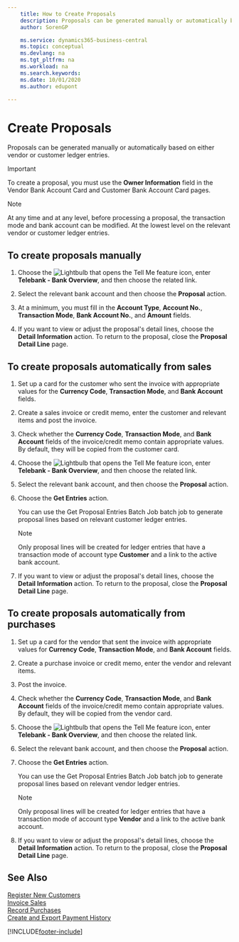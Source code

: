 ```yaml
---
    title: How to Create Proposals
    description: Proposals can be generated manually or automatically based on either vendor or customer ledger entries.
    author: SorenGP

    ms.service: dynamics365-business-central
    ms.topic: conceptual
    ms.devlang: na
    ms.tgt_pltfrm: na
    ms.workload: na
    ms.search.keywords:
    ms.date: 10/01/2020
    ms.author: edupont

---
```

# Create Proposals
Proposals can be generated manually or automatically based on either vendor or customer ledger entries.  

> [!IMPORTANT]  
>  To create a proposal, you must use the **Owner Information** field in the Vendor Bank Account Card and Customer Bank Account Card pages.  

> [!NOTE]  
>  At any time and at any level, before processing a proposal, the transaction mode and bank account can be modified. At the lowest level on the relevant vendor or customer ledger entries.  

## To create proposals manually  

1.  Choose the ![Lightbulb that opens the Tell Me feature](../../media/ui-search/search_small.png "Tell me what you want to do") icon, enter **Telebank - Bank Overview**, and then choose the related link.  
2.  Select the relevant bank account and then choose the **Proposal** action.  
3.  At a minimum, you must fill in the **Account Type**, **Account No.**, **Transaction Mode**, **Bank Account No.**, and **Amount** fields.  

4.  If you want to view or adjust the proposal's detail lines, choose the **Detail Information** action. To return to the proposal, close the **Proposal Detail Line** page.  

## To create proposals automatically from sales  

1. Set up a card for the customer who sent the invoice with appropriate values for the **Currency Code**, **Transaction Mode**, and **Bank Account** fields.
2. Create a sales invoice or credit memo, enter the customer and relevant items and post the invoice.
3. Check whether the **Currency Code**, **Transaction Mode**, and **Bank Account** fields of the invoice/credit memo contain appropriate values. By default, they will be copied from the customer card.  

4.  Choose the ![Lightbulb that opens the Tell Me feature](../../media/ui-search/search_small.png "Tell me what you want to do") icon, enter **Telebank - Bank Overview**, and then choose the related link.  
5.  Select the relevant bank account, and then choose the **Proposal** action.  
6.  Choose the **Get Entries** action.  

    You can use the Get Proposal Entries Batch Job batch job to generate proposal lines based on relevant customer ledger entries.  

    > [!NOTE]  
    >  Only proposal lines will be created for ledger entries that have a transaction mode of account type **Customer** and a link to the active bank account.  

6.  If you want to view or adjust the proposal's detail lines, choose the **Detail Information** action. To return to the proposal, close the **Proposal Detail Line** page.  

## To create proposals automatically from purchases  

1.  Set up a card for the vendor that sent the invoice with appropriate values for **Currency Code**, **Transaction Mode**, and **Bank Account** fields.  
2.  Create a purchase invoice or credit memo, enter the vendor and relevant items.
3. Post the invoice.
4. Check whether the **Currency Code**, **Transaction Mode**, and **Bank Account** fields of the invoice/credit memo contain appropriate values. By default, they will be copied from the vendor card.  
5.  Choose the ![Lightbulb that opens the Tell Me feature](../../media/ui-search/search_small.png "Tell me what you want to do") icon, enter **Telebank - Bank Overview**, and then choose the related link.  
6.  Select the relevant bank account, and then choose the **Proposal** action.  
7.  Choose the **Get Entries** action.  

    You can use the Get Proposal Entries Batch Job batch job to generate proposal lines based on relevant vendor ledger entries.  

    > [!NOTE]  
    >  Only proposal lines will be created for ledger entries that have a transaction mode of account type **Vendor** and a link to the active bank account.  

6.  If you want to view or adjust the proposal's detail lines, choose the **Detail Information** action. To return to the proposal, close the **Proposal Detail Line** page.  

## See Also  
 [Register New Customers](../../sales-how-register-new-customers.md)   
 [Invoice Sales](../../sales-how-invoice-sales.md)   
 [Record Purchases](../../purchasing-how-record-purchases.md)   
 [Create and Export Payment History](how-to-create-and-export-payment-history.md)


[!INCLUDE[footer-include](../../includes/footer-banner.md)]
